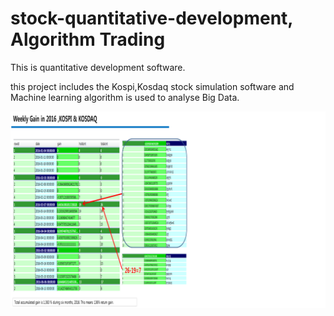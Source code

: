 # stock-quantitative-development, Algorithm Trading
This is quantitative development software.

this project includes the Kospi,Kosdaq stock simulation software and Machine learning algorithm is used to analyse Big Data.

![2016 result](https://github.com/HGboda/AlgorithmTrading/raw/master/pic/2016_result.png)

